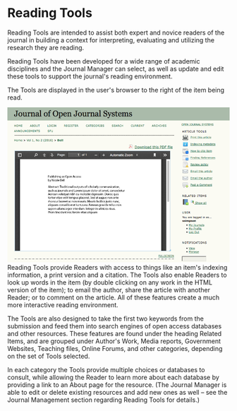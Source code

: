 # Reading Tools

Reading Tools are intended to assist both expert and novice readers of the journal in building a context for interpreting, evaluating and utilizing the research they are reading.

Reading Tools have been developed for a wide range of academic disciplines and the Journal Manager can select, as well as update and edit these tools to support the journal's reading environment. 

The Tools are displayed in the user's browser to the right of the item being read.

![Reading Tools](images/chapter13/readers_4.png)  
Reading Tools provide Readers with access to things like an item's indexing information, a print version and a citation. The Tools also enable Readers to look up words in the item (by double clicking on any work in the HTML version of the item); to email the author, share the article with another Reader; or to comment on the article. All of these features create a much more interactive reading environment. 

The Tools are also designed to take the first two keywords from the submission and feed them into search engines of open access databases and other resources. These features are found under the heading Related Items, and are grouped under Author's Work, Media reports, Government Websites, Teaching files, Online Forums, and other categories, depending on the set of Tools selected.

In each category the Tools provide multiple choices or databases to consult, while allowing the Reader to learn more about each database by providing a link to an About page for the resource. (The Journal Manager is able to edit or delete existing resources and add new ones as well – see the Journal Management section regarding Reading Tools for details.)